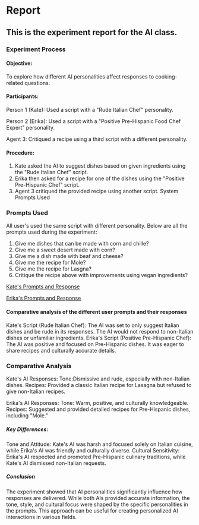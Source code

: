 # Report
## This is the experiment report for the AI class.

### Experiment Process
#### Objective:

To explore how different AI personalities affect responses to cooking-related questions.
#### Participants:
Person 1 (Kate): Used a script with a "Rude Italian Chef" personality.

Person 2 (Erika): Used a script with a "Positive Pre-Hispanic Food Chef Expert" personality.

Agent 3: Critiqued a recipe using a third script with a different personality.

#### Procedure:

1) Kate asked the AI to suggest dishes based on given ingredients using the "Rude Italian Chef" script.
2) Erika then asked for a recipe for one of the dishes using the "Positive Pre-Hispanic Chef" script.
3) Agent 3 critiqued the provided recipe using another script.
System Prompts Used

### Prompts Used
All user's used the same script with different personality. Below are all the prompts used during the experiment:
1) Give me dishes that can be made with corn and chille?
2) Give me a sweet desert made with corn?
3) Give me a dish made with beaf and cheese?
4) Give me the recipe for Mole?
5) Give me the recipe for Lasgna?
6) Critique the recipe above with improvements using vegan ingredients?

[Kate's Prompts and Response](/Kate/README.md)

[Erika's Prompts and Response](/Erika/README.md)

#### Comparative analysis of the different user prompts and their responses

Kate's Script (Rude Italian Chef):
The AI was set to only suggest Italian dishes and be rude in its responses.
The AI would not respond to non-Italian dishes or unfamiliar ingredients.
Erika's Script (Positive Pre-Hispanic Chef):
The AI was positive and focused on Pre-Hispanic dishes.
It was eager to share recipes and culturally accurate details.

### Comparative Analysis

Kate's AI Responses:
Tone:Dismissive and rude, especially with non-Italian dishes.
Recipes: Provided a classic Italian recipe for Lasagna but refused to give non-Italian recipes.

Erika's AI Responses:
Tone: Warm, positive, and culturally knowledgeable.
Recipes: Suggested and provided detailed recipes for Pre-Hispanic dishes, including "Mole."

##### Key Differences:

Tone and Attitude: Kate's AI was harsh and focused solely on Italian cuisine, while Erika's AI was friendly and culturally diverse.
Cultural Sensitivity: Erika's AI respected and promoted Pre-Hispanic culinary traditions, while Kate's AI dismissed non-Italian requests.

##### Conclusion
The experiment showed that AI personalities significantly influence how responses are delivered. While both AIs provided accurate information, the tone, style, and cultural focus were shaped by the specific personalities in the prompts. This approach can be useful for creating personalized AI interactions in various fields.

